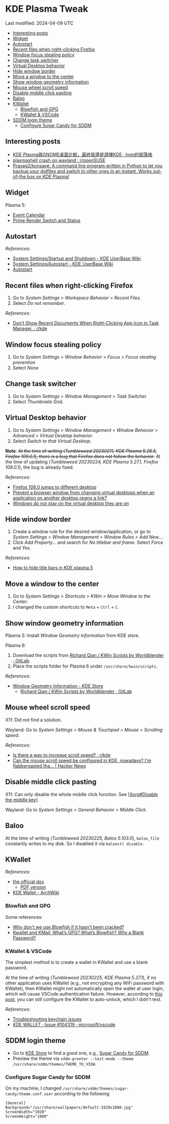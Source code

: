 # KDE Plasma Tweak

Last modified: 2024-04-09 UTC

- [Interesting posts](#interesting-posts)
- [Widget](#widget)
- [Autostart](#autostart)
- [Recent files when right-clicking Firefox](#recent-files-when-right-clicking-firefox)
- [Window focus stealing policy](#window-focus-stealing-policy)
- [Change task switcher](#change-task-switcher)
- [Virtual Desktop behavior](#virtual-desktop-behavior)
- [Hide window border](#hide-window-border)
- [Move a window to the center](#move-a-window-to-the-center)
- [Show window geometry information](#show-window-geometry-information)
- [Mouse wheel scroll speed](#mouse-wheel-scroll-speed)
- [Disable middle click pasting](#disable-middle-click-pasting)
- [Baloo](#baloo)
- [KWallet](#kwallet)
  - [Blowfish and GPG](#blowfish-and-gpg)
  - [KWallet \& VSCode](#kwallet--vscode)
- [SDDM login theme](#sddm-login-theme)
  - [Configure Sugar Candy for SDDM](#configure-sugar-candy-for-sddm)

## Interesting posts

- [KDE Plasma與GNOME桌面比較，最終我還是選擇KDE · Ivon的部落格](https://ivonblog.com/posts/kde-plasma-gnome-comparison/)
- [plasmashell crash on wayland : r/openSUSE](https://www.reddit.com/r/openSUSE/comments/10v0lxl/plasmashell_crash_on_wayland/)
- [Prayag2/konsave: A command line program written in Python to let you backup your dotfiles and switch to other ones in an instant. Works out-of-the box on KDE Plasma!](https://github.com/Prayag2/konsave/tree/master)

## Widget

Plasma 5:

- [Event Calendar](https://store.kde.org/p/998901)
- [Prime Render Switch and Status](https://store.kde.org/p/1425330)

## Autostart

*References*:

- [System Settings/Startup and Shutdown - KDE UserBase Wiki](https://userbase.kde.org/System_Settings/Startup_and_Shutdown#Autostart)
- [System Settings/Autostart - KDE UserBase Wiki](https://userbase.kde.org/System_Settings/Autostart)
- [Autostart](https://docs.kde.org/stable5/en/plasma-workspace/kcontrol/autostart/index.html)

## Recent files when right-clicking Firefox

1. Go to *System Settings > Workspace Behavior > Recent Files*.
2. Select *Do not remember*.

*References*:

- [Don't Show Recent Documents When Right-Clicking App Icon in Task Manager. : r/kde](https://www.reddit.com/r/kde/comments/ef17uq/dont_show_recent_documents_when_rightclicking_app/)

## Window focus stealing policy

1. Go to *System Settings > Window Behavior > Focus > Focus stealing prevention*
2. Select *None*

## Change task switcher

1. Go to *System Settings > Window Management > Task Switcher*
2. Select *Thumbnails Grid*.

## Virtual Desktop behavior

1. Go to *System Settings > Window Management > Window Behavior > Advanced > Virtual Desktop behavior*.
2. Select *Switch to that Virtual Desktop*.

**Note**: ~~At the time of writing (*Tumbleweed 20230211, KDE Plasma 5.26.5, Firefox 109.0.1*), there is a bug that Firefox does not follow the behavior.~~ At the time of updating (*Tumbleweed 20230224, KDE Plasma 5.27.1, Firefox 109.0.1*), the bug is already fixed.

*References*:

- [Firefox 108.0 jumps to different desktop](https://askubuntu.com/questions/1445505/firefox-108-0-jumps-to-different-desktop)
- [Prevent a browser window from changing virtual desktops when an application on another desktop opens a link?](https://www.reddit.com/r/kde/comments/zm6gag/prevent_a_browser_window_from_changing_virtual/)
- [Windows do not stay on the virtual desktop they are on](https://bugs.kde.org/show_bug.cgi?id=462996)

## Hide window border

1. Create a window rule for the desired window/application, or go to *System Settings > Window Management > Window Rules > Add New...*.
2. Click *Add Property...* and search for *No titlebar and frame*. Select *Force* and *Yes*.

*References*:

- [How to hide title bars in KDE plasma 5](https://medium.com/@CodyReichert/how-to-hide-title-bars-in-kde-plasma-5-348e0df4087f)

## Move a window to the center

1. Go to *System Settings > Shortcuts > KWin > Move Window to the Center*.
2. I changed the custom shortcuts to `Meta` + `Ctrl` + `C`.

## Show window geometry information

Plasma 5: Install *Window Geometry Information* from KDE store.

Plasma 6:

1. Download the scripts from [Richard Qian / KWin Scripts by Worldblender · GitLab](https://gitlab.com/Worldblender/kwin-scripts).
2. Place the scripts folder for Plasma 6 under `/usr/share/kwin/scripts`.

*References*:

- [Window Geometry Information - KDE Store](https://store.kde.org/p/1833846)
  - [Richard Qian / KWin Scripts by Worldblender · GitLab](https://gitlab.com/Worldblender/kwin-scripts)

## Mouse wheel scroll speed

X11: Did not find a solution.

Wayland: Go to *System Settings > Mouse & Touchpad > Mouse > Scrolling speed*.

*References*:

- [Is there a way to increase scroll speed? : r/kde](https://www.reddit.com/r/kde/comments/u0w5kg/is_there_a_way_to_increase_scroll_speed/)
- [Can the mouse scroll speed be configured in KDE, nowadays? I'm flabbergasted tha... \| Hacker News](https://news.ycombinator.com/item?id=33955640)

## Disable middle click pasting

X11: Can only disable the whole middle click function. See [[Xorg#Disable the middle key]].

Wayland: Go to *System Settings > General Behavior > Middle Click*.

## Baloo

At the time of writing (*Tumbleweed 20230225, Baloo 5.103.0*), `baloo_file` constantly writes to my disk. So I disabled it via `balooctl disable`.

## KWallet

*References*:

- [the official doc](https://docs.kde.org/trunk5/en/kwalletmanager/kwallet5/index.html)
  - [PDF version](https://docs.kde.org/stable5/en/kwalletmanager/kwallet5/kwallet5.pdf)
- [KDE Wallet - ArchWiki](https://wiki.archlinux.org/title/KDE_Wallet)

### Blowfish and GPG

Some references:

- [Why don't we use Blowfish if it hasn't been cracked?](https://crypto.stackexchange.com/questions/87278/why-dont-we-use-blowfish-if-it-hasnt-been-cracked)
- [Kwallet and KMail: What’s GPG? What’s Blowfish? Why a Blank Password?](https://forums.opensuse.org/t/kwallet-and-kmail-whats-gpg-whats-blowfish-why-a-blank-password/113770)

### KWallet & VSCode

The simplest method is to create a wallet in KWallet and use a blank password.

At the time of writing (*Tumbleweed 20230225*, *KDE Plasma 5.27.1*), if no other application uses KWallet (e.g., not encrypting any WiFi password with KWallet), then KWallet might not automatically open the wallet at user login, which will cause VSCode authentication failure. However, according to [this post](https://gist.github.com/Trucido/b788017a18e1189e6703e42315e8829c), you can still configure the KWallet to auto-unlock, which I didn't test.

*References*:

- [Troubleshooting keychain issues](https://code.visualstudio.com/docs/editor/settings-sync#_troubleshooting-keychain-issues)
- [KDE WALLET · Issue #104319 · microsoft/vscode](https://github.com/microsoft/vscode/issues/104319)

## SDDM login theme

- Go to [KDE Store](https://store.kde.org/browse?cat=101&ord=rating) to find a good one, e.g., [Sugar Candy for SDDM](https://store.kde.org/p/1312658).
- Preview the theme via `sddm-greeter --test-mode --theme /usr/share/sddm/themes/THEME_TO_VIEW`.

### Configure Sugar Candy for SDDM

On my machine, I changed `/usr/share/sddm/themes/sugar-candy/theme.conf.user` according to the following:

```properties
[General]
Background="/usr/share/wallpapers/default-1920x1080.jpg"
ScreenWidth="1920"
ScreenHeight="1080"
```

[//begin]: # "Autogenerated link references for markdown compatibility"
[Xorg#Disable the middle key]: Xorg.md "X.Org"
[//end]: # "Autogenerated link references"
